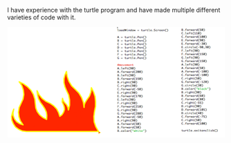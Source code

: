 I have experience with the turtle program and have made multiple different varieties of code with it.

![alt text](code1.jpg)
